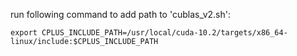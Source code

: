 run following command to add path to 'cublas_v2.sh':

```export CPLUS_INCLUDE_PATH=/usr/local/cuda-10.2/targets/x86_64-linux/include:$CPLUS_INCLUDE_PATH```
